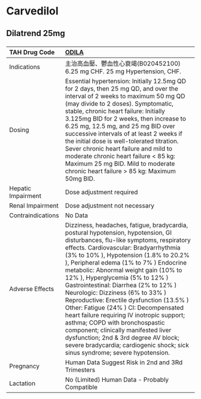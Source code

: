 # Carvedilol

## Dilatrend 25mg

##### 

| TAH Drug Code      | [ODILA](https://www.tahsda.org.tw/drugs/hissearch.php?drug_code=ODILA)                                                                                                                                                                                                                                                                                                                                                                                                                                                                                                                                                                                                                                                                            |
|:-------------------|:--------------------------------------------------------------------------------------------------------------------------------------------------------------------------------------------------------------------------------------------------------------------------------------------------------------------------------------------------------------------------------------------------------------------------------------------------------------------------------------------------------------------------------------------------------------------------------------------------------------------------------------------------------------------------------------------------------------------------------------------------|
| Indications        | 主治高血壓、鬱血性心衰竭(B020452100) 6.25 mg CHF. 25 mg Hypertension, CHF.                                                                                                                                                                                                                                                                                                                                                                                                                                                                                                                                                                                                                                                                        |
| Dosing             | Essential hypertension: Initially 12.5mg QD for 2 days, then 25 mg QD, and over the interval of 2 weeks to maximum 50 mg QD (may divide to 2 doses). Symptomatic, stable, chronic heart failure: Initially 3.125mg BID for 2 weeks, then increase to 6.25 mg, 12.5 mg, and 25 mg BID over successive intervals of at least 2 weeks if the initial dose is well-tolerated titration. Sever chronic heart failure and mild to moderate chronic heart failure < 85 kg: Maximum 25 mg BID. Mild to moderate chronic heart failure > 85 kg: Maximum 50mg BID.                                                                                                                                                                                          |
| Hepatic Impairment | Dose adjustment required                                                                                                                                                                                                                                                                                                                                                                                                                                                                                                                                                                                                                                                                                                                          |
| Renal Impairment   | Dose adjustment not necessary                                                                                                                                                                                                                                                                                                                                                                                                                                                                                                                                                                                                                                                                                                                     |
| Contraindications  | No Data                                                                                                                                                                                                                                                                                                                                                                                                                                                                                                                                                                                                                                                                                                                                           |
| Adverse Effects    | Dizziness, headaches, fatigue, bradycardia, postural hypotension, hypotension, GI disturbances, flu-like symptoms, respiratory effects. Cardiovascular: Bradyarrhythmia (3% to 10% ), Hypotension (1.8% to 20.2% ), Peripheral edema (1% to 7% ) Endocrine metabolic: Abnormal weight gain (10% to 12% ), Hyperglycemia (5% to 12% ) Gastrointestinal: Diarrhea (2% to 12% ) Neurologic: Dizziness (6% to 33% ) Reproductive: Erectile dysfunction (13.5% ) Other: Fatigue (24% ) CI: Decompensated heart failure requiring IV inotropic support; asthma; COPD with bronchospastic component; clinically manifested liver dysfunction; 2nd & 3rd degree AV block; severe bradycardia; cardiogenic shock; sick sinus syndrome; severe hypotension. |
| Pregnancy          | Human Data Suggest Risk in 2nd and 3Rd Trimesters                                                                                                                                                                                                                                                                                                                                                                                                                                                                                                                                                                                                                                                                                                 |
| Lactation          | No (Limited) Human Data - Probably Compatible                                                                                                                                                                                                                                                                                                                                                                                                                                                                                                                                                                                                                                                                                                     |

